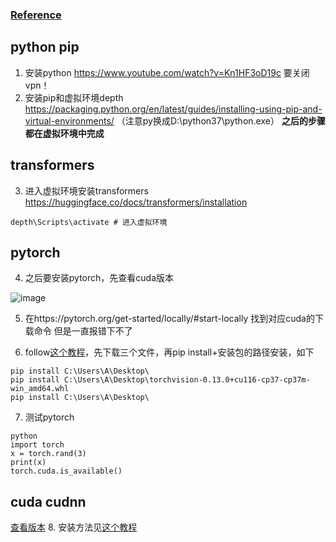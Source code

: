### [Reference](https://blog.csdn.net/qq_43219379/article/details/123129973)
## python pip
1. 安装python https://www.youtube.com/watch?v=Kn1HF3oD19c  要关闭vpn！
2. 安装pip和虚拟环境depth https://packaging.python.org/en/latest/guides/installing-using-pip-and-virtual-environments/ （注意py换成D:\python37\python.exe）
**之后的步骤都在虚拟环境中完成**

## transformers
3. 进入虚拟环境安装transformers https://huggingface.co/docs/transformers/installation
```
depth\Scripts\activate # 进入虚拟环境
```

## pytorch 
4. 之后要安装pytorch，先查看cuda版本

![image](https://user-images.githubusercontent.com/56717775/182333421-ee74ecfb-aaf8-499d-8d62-291fa0f67360.png)

5. 在https://pytorch.org/get-started/locally/#start-locally 找到对应cuda的下载命令 但是一直报错下不了

6. follow[这个教程](https://blog.csdn.net/weixin_51756104/article/details/124398722)，先下载三个文件，再pip install+安装包的路径安装，如下
```
pip install C:\Users\A\Desktop\
pip install C:\Users\A\Desktop\torchvision-0.13.0+cu116-cp37-cp37m-win_amd64.whl
pip install C:\Users\A\Desktop\
```

7. 测试pytorch
```
python
import torch
x = torch.rand(3)
print(x)
torch.cuda.is_available()
```

## cuda cudnn 
[查看版本](https://blog.csdn.net/weixin_61995249/article/details/124069914)
8. 安装方法见[这个教程](https://blog.csdn.net/weixin_51756104/article/details/124398722)
